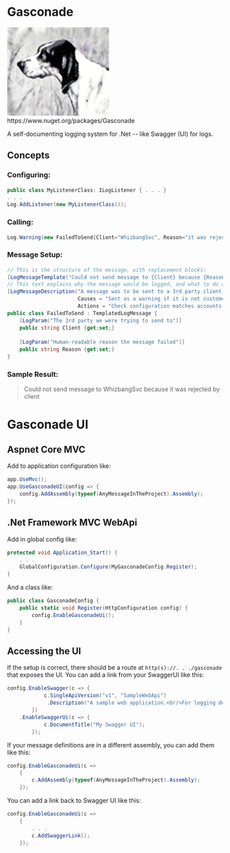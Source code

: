 # Gasconade

<img src="https://github.com/i-e-b/gasconade/raw/master/icon.png"/>
https://www.nuget.org/packages/Gasconade

A self-documenting logging system for .Net -- like Swagger (UI) for logs.

Concepts
--------

### Configuring:
```csharp
public class MyListenerClass: ILogListener { . . . }
. . .
Log.AddListener(new MyListenerClass());
```

### Calling:
```csharp
Log.Warning(new FailedToSend{Client="WhizbangSvc", Reason="it was rejected by client"});
```

### Message Setup:
```csharp
// This is the structure of the message, with replacement blocks:
[LogMessageTemplate("Could not send message to {Client} because {Reason}")]
// This text explains why the message would be logged, and what to do about it -- to be used by an Operations team:
[LogMessageDescription("A message was to be sent to a 3rd party client, but a non-network error occured.",
                       Causes = "Sent as a warning if it is not customer-impacting, as an error otherwise.",
                       Actions = "Check configuration matches accounts if one client gets repeated errors.")]
public class FailedToSend : TemplatedLogMessage {
    [LogParam("The 3rd party we were trying to send to")]
    public string Client {get;set;}

    [LogParam("Human-readable reason the message failed")]
    public string Reason {get;set;}
}
```

### Sample Result:
> Could not send message to WhizbangSvc because it was rejected by client

# Gasconade UI

## Aspnet Core MVC

Add to application configuration like:
```csharp
app.UseMvc();
app.UseGasconadeUI(config => {
    config.AddAssembly(typeof(AnyMessageInTheProject).Assembly);
});
```

## .Net Framework MVC WebApi

Add in global config like:
```csharp
protected void Application_Start() {
    . . .
    GlobalConfiguration.Configure(MyGasconadeConfig.Register);
}
```

And a class like:
```csharp
public class GasconadeConfig {
    public static void Register(HttpConfiguration config) {
        config.EnableGasconadeUi();
    }
}
```

## Accessing the UI

If the setup is correct, there should be a route at `http(s)://. . ./gasconade` that exposes the UI.
You can add a link from your SwaggerUI like this:

```csharp
config.EnableSwagger(c => {
            c.SingleApiVersion("v1", "SampleWebApi")
             .Description("A sample web application.<br/>For logging details, see " + GasconadeUi.Link("here"));
        })
    .EnableSwaggerUi(c => {
            c.DocumentTitle("My Swagger UI");
        });
```

If your message definitions are in a different assembly, you can add them like this:

```csharp
config.EnableGasconadeUi(c =>
    {
        c.AddAssembly(typeof(AnyMessageInTheProject).Assembly);
    });
```

You can add a link back to Swagger UI like this:

```csharp
config.EnableGasconadeUi(c =>
    {
        . . .
        c.AddSwaggerLink();
    });
```
